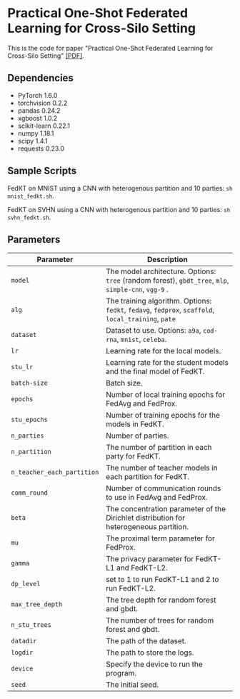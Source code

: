# Practical One-Shot Federated Learning for Cross-Silo Setting
This is the code for paper "Practical One-Shot Federated Learning for Cross-Silo Setting" [[PDF]](https://arxiv.org/pdf/2010.01017.pdf).

## Dependencies
* PyTorch 1.6.0
* torchvision 0.2.2
* pandas 0.24.2
* xgboost 1.0.2
* scikit-learn 0.22.1
* numpy 1.18.1
* scipy 1.4.1
* requests 0.23.0


## Sample Scripts
FedKT on MNIST using a CNN with heterogenous partition and 10 parties: `sh mnist_fedkt.sh`.

FedKT on SVHN using a CNN with heterogenous partition and 10 parties: `sh svhn_fedkt.sh`.



## Parameters

| Parameter                      | Description                                 |
| ----------------------------- | ---------------------------------------- |
| `model`                     | The model architecture. Options: `tree` (random forest), `gbdt_tree`, `mlp`, `simple-cnn`, `vgg-9` .|
| `alg` | The training algorithm. Options: `fedkt`, `fedavg`, `fedprox`, `scaffold`, `local_training`, `pate`
| `dataset`      | Dataset to use. Options: `a9a`, `cod-rna`, `mnist`, `celeba`. |
| `lr` | Learning rate for the local models. |
| `stu_lr` | Learning rate for the student models and the final model of FedKT. |
| `batch-size` | Batch size. |
| `epochs` | Number of local training epochs for FedAvg and FedProx. |
| `stu_epochs` | Number of training epochs for the models in FedKT. |
| `n_parties` | Number of parties. |
| `n_partition` | The number of partition in each party for FedKT. |
| `n_teacher_each_partition` | The number of teacher models in each partition for FedKT. |
| `comm_round`    | Number of communication rounds to use in FedAvg and FedProx. |
| `beta` | The concentration parameter of the Dirichlet distribution for heterogeneous partition. |
| `mu` | The proximal term parameter for FedProx. |
| `gamma` | The privacy parameter for FedKT-L1 and FedKT-L2. |
| `dp_level` | set to 1 to run FedKT-L1 and 2 to run FedKT-L2. |
| `max_tree_depth` | The tree depth for random forest and gbdt. |
| `n_stu_trees` | The number of trees for random forest and gbdt. |
| `datadir` | The path of the dataset. |
| `logdir` | The path to store the logs. |
| `device` | Specify the device to run the program. |
| `seed` | The initial seed. |
